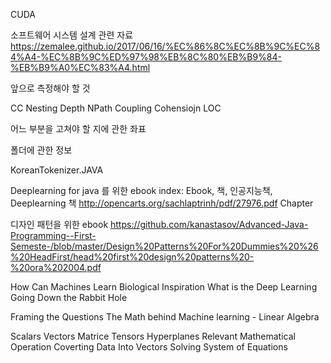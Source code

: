 CUDA

소프트웨어 시스템 설계 관련 자료
https://zemalee.github.io/2017/06/16/%EC%86%8C%EC%8B%9C%EC%84%A4-%EC%8B%9C%ED%97%98%EB%8C%80%EB%B9%84-%EB%B9%A0%EC%83%A4.html

앞으로 측정해야 할 것

CC
Nesting Depth
NPath
Coupling
Cohensiojn
LOC

어느 부분을 고쳐야 할 지에 관한 좌표

폴더에 관한 정보

KoreanTokenizer.JAVA


Deeplearning for java 를 위한 ebook
index: Ebook, 책, 인공지능책, Deeplearning 책
http://opencarts.org/sachlaptrinh/pdf/27976.pdf
Chapter

디자인 패턴을 위한 ebook
https://github.com/kanastasov/Advanced-Java-Programming--First-Semeste-/blob/master/Design%20Patterns%20For%20Dummies%20%26%20HeadFirst/head%20first%20design%20patterns%20-%20ora%202004.pdf

How Can Machines Learn
Biological Inspiration
What is the Deep Learning
Going Down the Rabbit Hole

Framing the Questions
The Math behind Machine learning - Linear Algebra

Scalars
Vectors
Matrice
Tensors
Hyperplanes
Relevant Mathematical Operation
Coverting Data Into Vectors
Solving System of Equations

